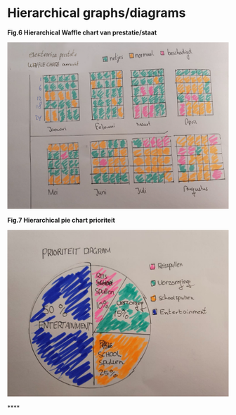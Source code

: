 # Hierarchical graphs/diagrams

  **Fig.6 Hierarchical Waffle chart van prestatie/staat**

![](../.gitbook/assets/122112.png)

  **Fig.7 Hierarchical pie chart prioriteit** 

![](../.gitbook/assets/whatsapp-image-2020-09-17-at-23.35.14-2-%20%281%29.jpeg)

\*\*\*\*

